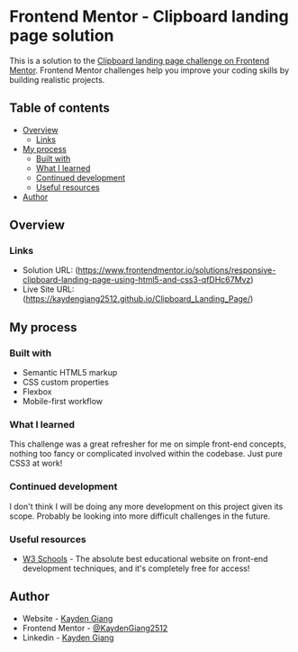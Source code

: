 # Frontend Mentor - Clipboard landing page solution

This is a solution to the [Clipboard landing page challenge on Frontend Mentor](https://www.frontendmentor.io/challenges/clipboard-landing-page-5cc9bccd6c4c91111378ecb9). Frontend Mentor challenges help you improve your coding skills by building realistic projects. 

## Table of contents

- [Overview](#overview)
  - [Links](#links)
- [My process](#my-process)
  - [Built with](#built-with)
  - [What I learned](#what-i-learned)
  - [Continued development](#continued-development)
  - [Useful resources](#useful-resources)
- [Author](#author)

## Overview

### Links

- Solution URL: (https://www.frontendmentor.io/solutions/responsive-clipboard-landing-page-using-html5-and-css3-qfDHc67Mvz)
- Live Site URL: (https://kaydengiang2512.github.io/Clipboard_Landing_Page/)

## My process

### Built with

- Semantic HTML5 markup
- CSS custom properties
- Flexbox
- Mobile-first workflow

### What I learned

This challenge was a great refresher for me on simple front-end concepts, nothing too fancy or complicated involved within the codebase. Just pure CSS3 at work! 

### Continued development

I don't think I will be doing any more development on this project given its scope. Probably be looking into more difficult challenges in the future.

### Useful resources

- [W3 Schools](https://www.w3schools.com/css/) - The absolute best educational website on front-end development techniques, and it's completely free for access!

## Author

- Website - [Kayden Giang](https://github.com/KaydenGiang2512)
- Frontend Mentor - [@KaydenGiang2512](https://www.frontendmentor.io/profile/KaydenGiang2512)
- Linkedin - [Kayden Giang](https://www.linkedin.com/in/nhatkhanhgiang2512/)
